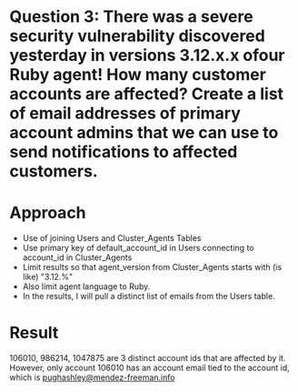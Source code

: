 # Question 3: There was a severe security vulnerability discovered yesterday in versions 3.12.x.x ofour Ruby agent! How many customer accounts are affected? Create a list of email addresses of primary account admins that we can use to send notifications to affected customers.


# Approach

- Use of joining Users and Cluster_Agents Tables
- Use primary key of default_account_id in Users connecting to account_id in Cluster_Agents
- Limit results so that agent_version from Cluster_Agents starts with (is like) "3.12.%"
- Also limit agent language to Ruby.
- In the results, I will pull a distinct list of emails from the Users table.

# Result
106010, 986214, 1047875 are 3 distinct account ids that are affected by it. However, only account 106010 has an account email tied to the account id, which is pughashley@mendez-freeman.info 
